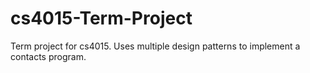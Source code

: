 # cs4015-Term-Project

Term project for cs4015. Uses multiple design patterns to implement a contacts program.
